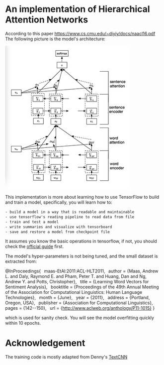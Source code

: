 An implementation of Hierarchical Attention Networks
====================================================
According to this paper https://www.cs.cmu.edu/~diyiy/docs/naacl16.pdf
The following picture is the model's architecture:

![](https://github.com/Carl-Xie/HAN-Tensorflow/blob/master/han.png)

This implementation is more about learning how to use TensorFlow to build and train a model,
specifically, you will learn how to:

    - build a model in a way that is readable and maintainable
    - use tensorflow's reading pipeline to read data from file
    - train and test a model
    - write summaries and visualize with tensorboard
    - save and restore a model from checkpoint file

It assumes you know the basic operations in tensorflow, if not, you should
check the [official guide](https://www.tensorflow.org/) first.

The model's hyper-parameters is not being tuned, and the small dataset is extracted
from: 

@InProceedings{
&#8194;maas-EtAl:2011:ACL-HLT2011,
&#8194;author    = {Maas, Andrew L.  and  Daly, Raymond E.  and  Pham, Peter T.  and  Huang, Dan  and  Ng, Andrew Y.  and  Potts, Christopher},
&#8194;title     = {Learning Word Vectors for Sentiment Analysis},
&#8194;booktitle = {Proceedings of the 49th Annual Meeting of the Association for Computational Linguistics: Human Language Technologies},
&#8194;month     = {June},
&#8194;year      = {2011},
&#8194;address   = {Portland, Oregon, USA},
&#8194;publisher = {Association for Computational Linguistics},
&#8194;pages     = {142--150},
&#8194;url       = {http://www.aclweb.org/anthology/P11-1015}
}

which is used for sanity check. You will see the model overfitting quickly within 10 epochs.

Acknowledgement
===============

The training code is mostly adapted from Denny's [TextCNN](http://www.wildml.com/2015/12/implementing-a-cnn-for-text-classification-in-tensorflow/)

